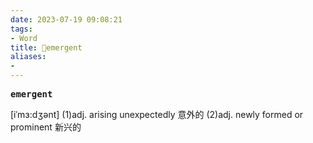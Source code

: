 ```yaml
---
date: 2023-07-19 09:08:21
tags: 
- Word
title: 📖emergent
aliases: 
- 
---
```


<pre><strong>emergent</strong></pre>
[iˈmɜ:dʒənt]
(1)adj. arising unexpectedly 意外的
(2)adj. newly formed or prominent 新兴的